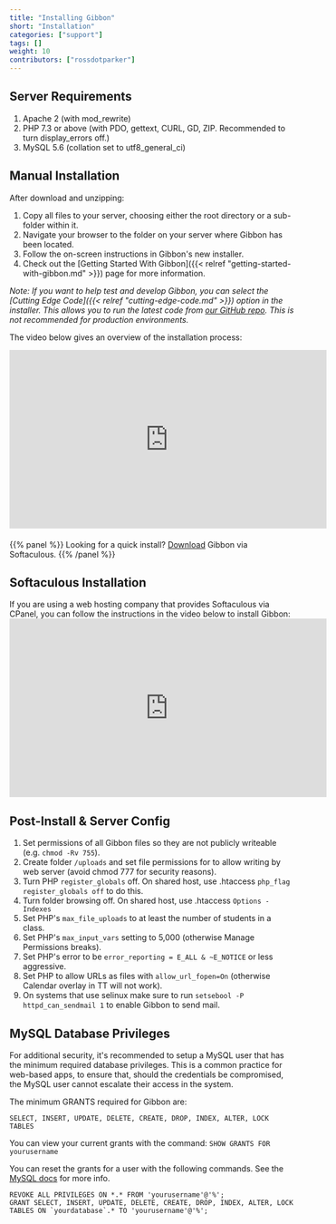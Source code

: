 ```yaml
---
title: "Installing Gibbon"
short: "Installation"
categories: ["support"]
tags: []
weight: 10
contributors: ["rossdotparker"]
---
```


## Server Requirements

1.  Apache 2 (with mod_rewrite)
2.  PHP 7.3 or above (with PDO, gettext, CURL, GD, ZIP. Recommended to turn display_errors off.)
3.  MySQL 5.6 (collation set to utf8_general_ci)


## Manual Installation

After download and unzipping:

1.  Copy all files to your server, choosing either the root directory or a sub-folder within it.
2.  Navigate your browser to the folder on your server where Gibbon has been located.
3.  Follow the on-screen instructions in Gibbon's new installer.
4.  Check out the [Getting Started With Gibbon]({{< relref "getting-started-with-gibbon.md" >}}) page for more information.

_Note: If you want to help test and develop Gibbon, you can select the [Cutting Edge Code]({{< relref "cutting-edge-code.md" >}}) option in the installer. This allows you to run the latest code from [our GitHub repo](https://github.com/GibbonEdu/core). This is not recommended for production environments._

The video below gives an overview of the installation process:

<div style="width: 100%; text-align: center; margin-bottom: 20px;"><iframe src="https://www.youtube.com/embed/jTj4KLEB-w8?start=133&end=1179" allowfullscreen="allowfullscreen" width="560" height="315" frameborder="0"></iframe></div>

{{% panel %}}
Looking for a quick install? [Download](https://www.softaculous.com/apps/educational/Gibbon) Gibbon via Softaculous.
{{% /panel %}}

## Softaculous Installation

If you are using a web hosting company that provides Softaculous via CPanel, you can follow the instructions in the video below to install Gibbon:<iframe src="https://www.youtube.com/embed/5tfuT1CjAe8?rel=0" allowfullscreen="allowfullscreen" width="560" height="315" frameborder="0"></iframe>

## Post-Install & Server Config

1.  Set permissions of all Gibbon files so they are not publicly writeable (e.g. `chmod -Rv 755`).
2.  Create folder `/uploads` and set file permissions for to allow writing by web server (avoid chmod 777 for security reasons).
3.  Turn PHP `register_globals` off. On shared host, use .htaccess `php_flag register_globals off` to do this.
4.  Turn folder browsing off. On shared host, use .htaccess `Options -Indexes`
5.  Set PHP's `max_file_uploads` to at least the number of students in a class.
6.  Set PHP's `max_input_vars` setting to 5,000 (otherwise Manage Permissions breaks).
7.  Set PHP's error to be `error_reporting = E_ALL & ~E_NOTICE` or less aggressive.
8.  Set PHP to allow URLs as files with `allow_url_fopen=On` (otherwise Calendar overlay in TT will not work). 
9. On systems that use selinux make sure to run `setsebool -P httpd_can_sendmail 1` to enable Gibbon to send mail.

## MySQL Database Privileges

For additional security, it's recommended to setup a MySQL user that has the minimum required database privileges. This is a common practice for web-based apps, to ensure that, should the credentials be compromised, the MySQL user cannot escalate their access in the system.

The minimum GRANTS required for Gibbon are: 
```
SELECT, INSERT, UPDATE, DELETE, CREATE, DROP, INDEX, ALTER, LOCK TABLES
```

You can view your current grants with the command:
`SHOW GRANTS FOR yourusername`

You can reset the grants for a user with the following commands. See the [MySQL docs](https://dev.mysql.com/doc/refman/8.0/en/show-grants.html) for more info.
```
REVOKE ALL PRIVILEGES ON *.* FROM 'yourusername'@'%';
GRANT SELECT, INSERT, UPDATE, DELETE, CREATE, DROP, INDEX, ALTER, LOCK TABLES ON `yourdatabase`.* TO 'yourusername'@'%';
```
